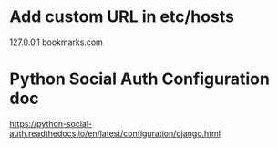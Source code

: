 # Add custom URL in etc/hosts
127.0.0.1   bookmarks.com

# Python Social Auth Configuration doc
https://python-social-auth.readthedocs.io/en/latest/configuration/django.html